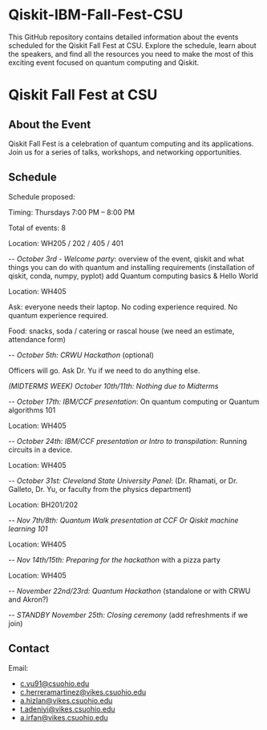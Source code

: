# Qiskit-IBM-Fall-Fest-CSU
This GitHub repository contains detailed information about the events scheduled for the Qiskit Fall Fest at CSU. Explore the schedule, learn about the speakers, and find all the resources you need to make the most of this exciting event focused on quantum computing and Qiskit.
# Qiskit Fall Fest at CSU


## About the Event
Qiskit Fall Fest is a celebration of quantum computing and its applications. Join us for a series of talks, workshops, and networking opportunities.

## Schedule
Schedule proposed: 

Timing: Thursdays 7:00 PM – 8:00 PM 

Total of events: 8 

Location: WH205 / 202 / 405 / 401 

-- *October 3rd - Welcome party*: overview of the event, qiskit and what things you can do with quantum and installing requirements (installation of qiskit, conda, numpy, pyplot) add Quantum computing basics & Hello World 

Location: WH405 

Ask: everyone needs their laptop. No coding experience required. No quantum experience required. 

Food: snacks, soda / catering or rascal house (we need an estimate, attendance form) 

 

-- *October 5th: CRWU Hackathon* (optional) 

Officers will go. Ask Dr. Yu if we need to do anything else. 

 

*(MIDTERMS WEEK) October 10th/11th: Nothing due to Midterms*

 

-- *October 17th: IBM/CCF presentation*: On quantum computing or Quantum algorithms 101 

Location: WH405 

 

-- *October 24th: IBM/CCF presentation or Intro to transpilation*: Running circuits in a device. 

Location: WH405 

 

-- *October 31st: Cleveland State University Panel*: (Dr. Rhamati, or Dr. Galleto, Dr. Yu, or faculty from the physics department) 

Location: BH201/202 

 

-- *Nov 7th/8th: Quantum Walk presentation at CCF Or Qiskit machine learning 101*

Location: WH405 

 

-- *Nov 14th/15th: Preparing for the hackathon* with a pizza party 

Location: WH405 

 

-- *November 22nd/23rd: Quantum Hackathon* (standalone or with CRWU and Akron?) 

 

-- *STANDBY November 25th: Closing ceremony* (add refreshments if we join) 

## Contact
Email: 
- c.yu91@csuohio.edu
- c.herreramartinez@vikes.csuohio.edu
- a.hizlan@vikes.csuohio.edu
- t.adeniyi@vikes.csuohio.edu
- a.irfan@vikes.csuohio.edu
